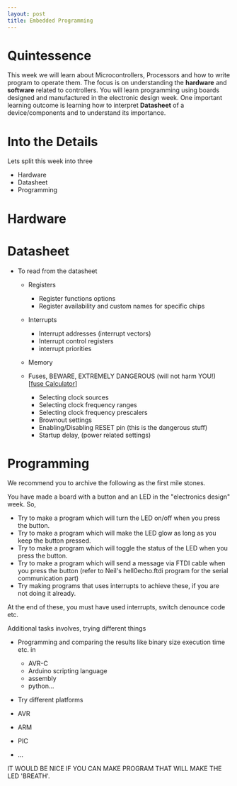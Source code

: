 ```yaml
---
layout: post
title: Embedded Programming
---
```


# Quintessence

This week we will learn about Microcontrollers, Processors and how to write program to operate them. The focus is on understanding the **hardware** and **software** related to controllers. You will learn programming using boards designed and manufactured in the electronic design week. One important learning outcome is learning how to interpret **Datasheet** of a device/components and to understand its importance.

# Into the Details

Lets split this week into three

- Hardware
- Datasheet
- Programming

# Hardware

# Datasheet

- To read from the datasheet

  - Registers

    - Register functions options
    - Register availability and custom names for specific chips

  - Interrupts

    - Interrupt addresses (interrupt vectors)
    - Interrupt control registers
    - interrupt priorities

  - Memory

  - Fuses, BEWARE, EXTREMELY DANGEROUS (will not harm YOU!) [[fuse Calculator](http://www.engbedded.com/fusecalc)]

    - Selecting clock sources
    - Selecting clock frequency ranges
    - Selecting clock frequency prescalers
    - Brownout settings
    - Enabling/Disabling RESET pin (this is the dangerous stuff)
    - Startup delay, (power related settings)

# Programming

  We recommend you to archive the following as the first mile stones.

You have made a board with a button and an LED in the "electronics design" week. So,
  - Try to make a program which will turn the LED on/off when you press the button.
  - Try to make a program which will make the LED glow as long as you keep the button pressed.
  - Try to make a program which will toggle the status of the LED when you press the button.
  - Try to make a program which will send a message via FTDI cable when you press the button (refer to Neil's hell0echo.ftdi program for the serial communication part)
  - Try making programs that uses interrupts to achieve these, if you are not doing it already.

At the end of these, you must have used interrupts, switch denounce code etc.

Additional tasks involves, trying different things

- Programming and comparing the results like binary size execution time etc. in
  - AVR-C
  - Arduino scripting language
  - assembly
  - python...

- Try different platforms
 - AVR
 - ARM
 - PIC
 - ...


 IT WOULD BE NICE IF YOU CAN MAKE PROGRAM THAT WILL MAKE THE LED 'BREATH'.
